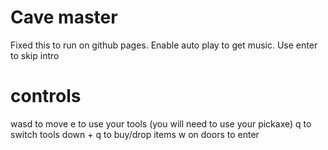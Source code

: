 # Cave master

Fixed this to run on github pages.
Enable auto play to get music.
Use enter to skip intro

# controls

wasd to move
e to use your tools (you will need to use your pickaxe)
q to switch tools
down + q to buy/drop items
w on doors to enter
